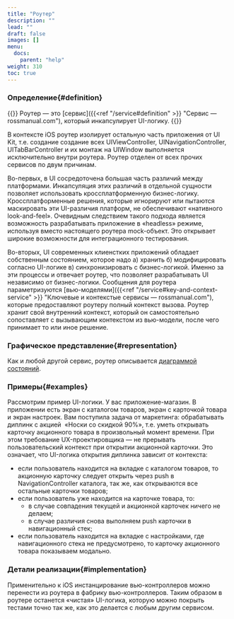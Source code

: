 ```yaml
---
title: "Роутер"
description: ""
lead: ""
draft: false
images: []
menu:
  docs:
    parent: "help"
weight: 310
toc: true
---
```


### Определение{#definition}

{{<alert context="info" icon="👉">}}
Роутер — это [сервис]({{<ref "/service#definition" >}} "Сервис — rossmanual.com"), который инкапсулирует UI-логику.
{{</alert>}}

В контексте iOS роутер изолирует остальную часть приложения от UI Kit, т.е. создание создание всех UIViewController, UINavigationController, UITabBarController и их монтаж на UIWindow выполняется исключительно внутри роутера. Роутер отделен от всех прочих сервисов по двум причинам. 

Во-первых, в UI сосредоточена большая часть различий между платформами. Инкапсуляция этих различий в отдельной сущности позволяет использовать кроссплатформенную бизнес-логику. Кроссплатформенные решения, которые игнорируют или пытаются маскировать эти UI-различия платформ, не обеспечивают «нативного look-and-feel». Очевидным следствием такого подхода является возможность разрабатывать приложение в «headless» режиме, используя вместо настоящего роутера mock-объект. Это открывает широкие возможности для интеграционного тестирования.

Во-вторых, UI современных клиенстких приложений обладает собственным состоянием, которое надо а) хранить б) модифицировать согласно UI-логике в) синхронизировать с бизнес-логикой. Именно за эти процессы и отвечает роутер, что позволяет разрабатывать UI независимо от бизнес-логики. Сообщения для роутера параметризуются [вью-моделями]({{<ref "/service#key-and-context-service" >}} "Ключевые и контекстые сервисы — rossmanual.com"), которые предоставляют роутеру полный контекст вызова. Роутер хранит свой внутренний контекст, который он самостоятельно сопоставляет с вызывающим контекстом из вью-модели, после чего принимает то или иное решение.

### Графическое представление{#representation}

Как и любой другой сервис, роутер описывается [диаграммой состояний](https://ru.wikipedia.org/wiki/Диаграмма_состояний_(UML) "Диаграмма состояний – Википедия").

### Примеры{#examples}

Рассмотрим пример UI-логики. У вас приложение-магазин. В приложении есть экран с каталогом товаров, экран с карточкой товара и экран настроек. Вам поступила задача от маркетинга: обрабатывать диплинк с акцией  «Носки со скидкой 90%», т.е. уметь открывать карточку акционного товара в произвольный момент времени.  При этом требование UX-проектировщика — не прерывать пользовательский контекст при открытии акционной карточки. Это означает, что UI-логика открытия диплинка зависит от контекста:
- если пользователь находится на вкладке с каталогом товаров, то акционную карточку следует открыть через push в NavigationController каталога, так же, как открываются все остальные карточки товаров;
- если пользователь уже находится на карточке товара, то:
  * в случае совпадения текущей и акционной карточек ничего не делаем;
  * в случае различия снова выполняем push карточки в навигационный стек;
- если пользователь находится на вкладке с настройками, где навигационного стека не предусмотрено, то карточку акционного товара показываем модально.

### Детали реализации{#implementation}

Применительно к iOS инстанцирование вью-контроллеров можно перенести из роутера в фабрику вью-контроллеров. Таким образом в роутере останется «чистая» UI-логика, которую можно покрыть тестами точно так же, как это делается с любым другим сервисом.